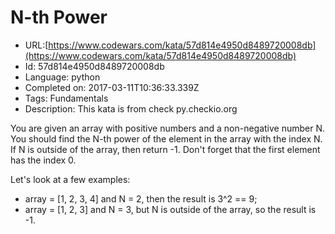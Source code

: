 # N-th Power

 - URL:[https://www.codewars.com/kata/57d814e4950d8489720008db](https://www.codewars.com/kata/57d814e4950d8489720008db)
 - Id: 57d814e4950d8489720008db
 - Language: python
 - Completed on: 2017-03-11T10:36:33.339Z
 - Tags: Fundamentals
 - Description:
This kata is from check py.checkio.org

You are given an array with positive numbers and a non-negative number N. You should find the N-th power of the element in the array with the index N. If N is outside of the array, then return -1. Don't forget that the first element has the index 0.

Let's look at a few examples:

* array = [1, 2, 3, 4] and N = 2, then the result is 3^2 == 9;
* array = [1, 2, 3] and N = 3, but N is outside of the array, so the result is -1.


